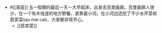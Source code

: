 - #[[家庭]] 五一假期的最后一天一大早起床，出发去百里画廊。百里画廊人很少，在一个有木栈道的地方野餐，紧靠着小河。在小河边还挖了不少水芹菜和苣荬菜(qu mai cai)，大家都非常开心。
    - [[苣荬菜]]
